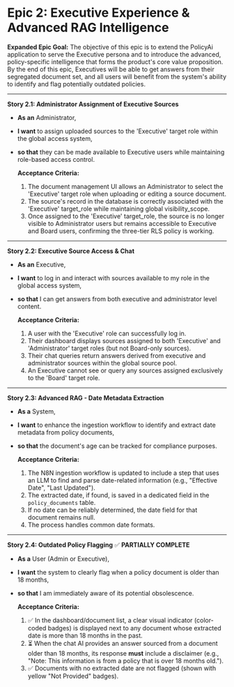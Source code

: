 # Epic 2: Executive Experience & Advanced RAG Intelligence

**Expanded Epic Goal:** The objective of this epic is to extend the PolicyAi application to serve the Executive persona and to introduce the advanced, policy-specific intelligence that forms the product's core value proposition. By the end of this epic, Executives will be able to get answers from their segregated document set, and all users will benefit from the system's ability to identify and flag potentially outdated policies.

---

**Story 2.1: Administrator Assignment of Executive Sources**
* **As an** Administrator,
* **I want** to assign uploaded sources to the 'Executive' target role within the global access system,
* **so that** they can be made available to Executive users while maintaining role-based access control.

    **Acceptance Criteria:**
    1.  The document management UI allows an Administrator to select the 'Executive' target role when uploading or editing a source document.
    2.  The source's record in the database is correctly associated with the 'Executive' target_role while maintaining global visibility_scope.
    3.  Once assigned to the 'Executive' target_role, the source is no longer visible to Administrator users but remains accessible to Executive and Board users, confirming the three-tier RLS policy is working.

---

**Story 2.2: Executive Source Access & Chat**
* **As an** Executive,
* **I want** to log in and interact with sources available to my role in the global access system,
* **so that** I can get answers from both executive and administrator level content.

    **Acceptance Criteria:**
    1.  A user with the 'Executive' role can successfully log in.
    2.  Their dashboard displays sources assigned to both 'Executive' and 'Administrator' target roles (but not Board-only sources).
    3.  Their chat queries return answers derived from executive and administrator sources within the global source pool.
    4.  An Executive cannot see or query any sources assigned exclusively to the 'Board' target role.

---

**Story 2.3: Advanced RAG - Date Metadata Extraction**
* **As a** System,
* **I want** to enhance the ingestion workflow to identify and extract date metadata from policy documents,
* **so that** the document's age can be tracked for compliance purposes.

    **Acceptance Criteria:**
    1.  The N8N ingestion workflow is updated to include a step that uses an LLM to find and parse date-related information (e.g., "Effective Date", "Last Updated").
    2.  The extracted date, if found, is saved in a dedicated field in the `policy_documents` table.
    3.  If no date can be reliably determined, the date field for that document remains null.
    4.  The process handles common date formats.

---

**Story 2.4: Outdated Policy Flagging** ✅ **PARTIALLY COMPLETE**
* **As a** User (Admin or Executive),
* **I want** the system to clearly flag when a policy document is older than 18 months,
* **so that** I am immediately aware of its potential obsolescence.

    **Acceptance Criteria:**
    1.  ✅ In the dashboard/document list, a clear visual indicator (color-coded badges) is displayed next to any document whose extracted date is more than 18 months in the past.
    2.  ⏳ When the chat AI provides an answer sourced from a document older than 18 months, its response **must** include a disclaimer (e.g., "Note: This information is from a policy that is over 18 months old.").
    3.  ✅ Documents with no extracted date are not flagged (shown with yellow "Not Provided" badges).
